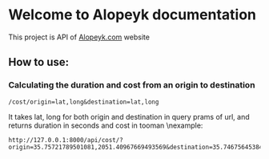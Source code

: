 # Welcome to Alopeyk documentation
This project is API of [Alopeyk.com](https://alopeyk.com/) website
## How to use:
### Calculating the duration and cost from an origin to destination
```
/cost/origin=lat,long&destination=lat,long
```
It takes lat, long for both origin and destination in query prams of url, and returns duration in seconds and cost in tooman
\nexample:
```
http://127.0.0.1:8000/api/cost/?origin=35.75721789501081,2051.40967669493569&destination=35.746756453846,2051.37487729402636
```
